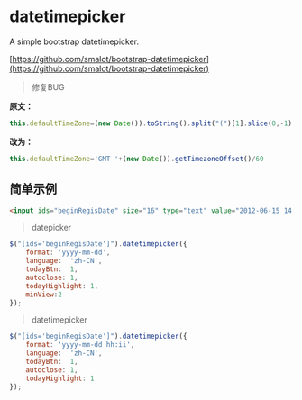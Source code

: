 # datetimepicker
A simple bootstrap datetimepicker.

[https://github.com/smalot/bootstrap-datetimepicker](https://github.com/smalot/bootstrap-datetimepicker)

> 修复BUG

**原文：**

```javascript
this.defaultTimeZone=(new Date()).toString().split("(")[1].slice(0,-1);
```

**改为：**

```javascript
this.defaultTimeZone='GMT '+(new Date()).getTimezoneOffset()/60
```


## 简单示例

```html
<input ids="beginRegisDate" size="16" type="text" value="2012-06-15 14:45" class="form_datetime" />
```

> datepicker

```javascript
$("[ids='beginRegisDate']").datetimepicker({
    format: 'yyyy-mm-dd',
    language:  'zh-CN',
    todayBtn:  1,
    autoclose: 1,
    todayHighlight: 1,
    minView:2
});
```

> datetimepicker

```javascript
$("[ids='beginRegisDate']").datetimepicker({
    format: 'yyyy-mm-dd hh:ii',
    language:  'zh-CN',
    todayBtn:  1,
    autoclose: 1,
    todayHighlight: 1
});
```